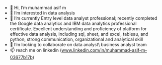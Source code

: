 - 👋 Hi, I’m muhammad asif m
- 👀 I’m interested in data analysis
- 🌱 I’m currently  Entry level data analyst professional; recently completed the Google data analytics and IBM data analytics professional certificate. Excellent understanding and proficiency of platform for effective data analysis, including sql, sheet, and excel, tableau, and python, strong communication, organizational and analytical skill
- 💞️ I’m looking to collaborate on data analyst\ business analyst team
- 📫  reach me on linkedin (www.linkedin.com/in/muhammad-asif-m-03677b17b)

<!---
muhammadasifm/muhammadasifm is a ✨ special ✨ repository because its `README.md` (this file) appears on your GitHub profile.
You can click the Preview link to take a look at your changes.
--->
